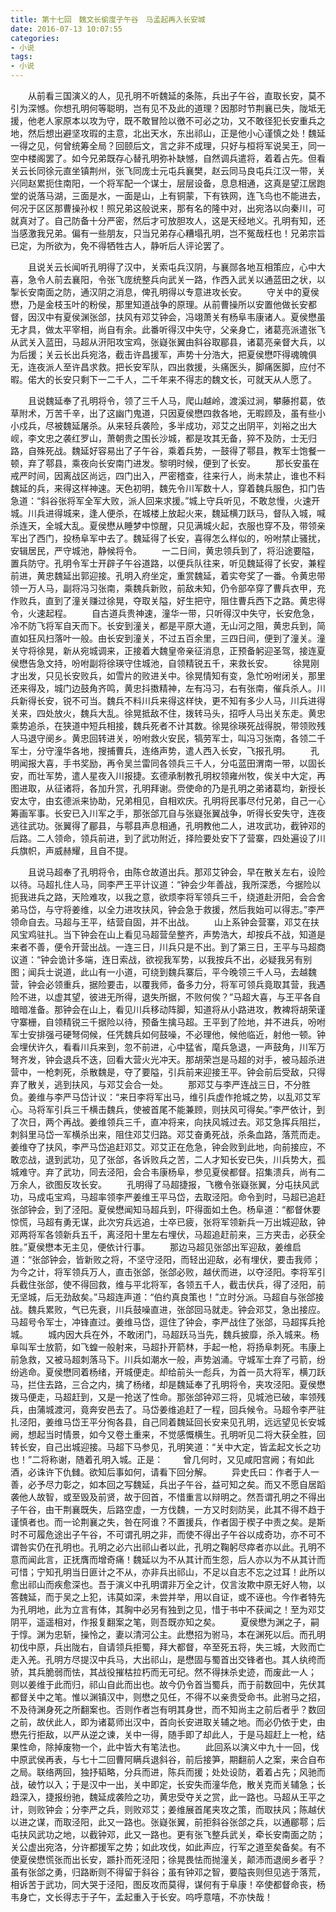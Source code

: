 ```yaml
---
title: 第十七回　魏文长偷度子午谷　马孟起再入长安城
date: 2016-07-13 10:07:55
categories:
- 小说
tags:
- 小说
---
```

　　从前看三国演义的人，见孔明不听魏延的条陈，兵出子午谷，直取长安，莫不引为深憾。你想孔明何等聪明，岂有见不及此的道理？因那时节荆襄已失，陇坻无援，他老人家原本以攻为守，既不敢冒险以徼不可必之功，又不敢径犯长安重兵之地，然后想出避坚攻瑕的主意，北出天水，东出祁山，正是他小心谨慎之处！<!-- more -->魏延一得之见，何曾统筹全局？回颐后文，言之非不成理，只好与桓将军说吴王，同一空中楼阁罢了。如今兄弟既存心替孔明弥补缺憾，自然调兵遣将，着着占先。但看关云长同徐元直坐镇荆州，张飞同庞士元屯兵襄樊，赵云同马良屯兵江汉一带，关兴同赵累扼住南阳，一个将军配一个谋士，层层设备，息息相通，这真是望江居跑堂的说落马湖，三面是水，一面是山，上有铜蒙，下有铁网，连飞鸟也不能进去，何况于区区那曹操孙权！照兄弟这般说来，那有名的隆中对，出宛洛以向秦川，可就真对了。自己防备十分严密，然后才可放胆攻人，这是天经地义。孔明有知，还当感激我兄弟。偏有一些朋友，只当兄弟存心糟塌孔明，岂不冤哉枉也！兄弟宗旨已定，为所欲为，免不得牺牲古人，静听后人评论罢了。

　　且说关云长闻听孔明得了汉中，关索屯兵汉阴，与襄郧各地互相策应，心中大喜，急令人前去襄阳，令张飞庞统整兵向武关一路，作西入武关以通蓝田之状，以掣长安南面之防，通汉阴之消息，俾孔明得以专意进攻长安。
　　守关中的夏侯懋，乃是金枝玉叶的粉侯，那里知道战争的原理。从前曹操所以安置他做长安都督，因汉中有夏侯渊张郃，扶风有邓艾钟会，冯翊萧关有杨阜韦康诸人。夏侯懋虽无才具，做太平宰相，尚自有余。此番听得汉中失守，父亲身亡，诸葛亮派遣张飞从武关入蓝田，马超从汧阳攻宝鸡，张嶷张翼由斜谷取郿县，诸葛亮亲督大兵，以为后援；关云长出兵宛洛，截击许昌援军，声势十分浩大，把夏侯懋吓得魂魄俱无，连夜派人至许昌求救。把长安军队，四出救援，头痛医头，脚痛医脚，应付不暇。偌大的长安只剩下一二千人，二千年来不得志的魏文长，可就天从人愿了。

　　且说魏延奉了孔明将令，领了三千人马，爬山越岭，渡溪过涧，攀藤拊葛，依草附术，万苦千辛，出了这幽门鬼道，只因夏侯懋四救各地，无暇顾及，虽有些小小戍兵，尽被魏延屠杀。从来轻兵袭险，多半成功，邓艾之出阴平，刘裕之出大岘，李文忠之袭红罗山，萧朝贵之围长沙城，都是攻其无备，猝不及防，士无归路，自殊死战。魏延好容易出了子午谷，乘着兵势，一鼓得了鄠县，教军士饱餐一顿，弃了鄠县，乘夜向长安南门进发。黎明时候，便到了长安。
　　那长安虽在戒严时间，因离战区尚远，四门出入，严密稽查，往来行人，尚未禁止，谁也不料魏延的兵，来得这样神速。天色初明，魏先令川军数十人，穿着魏兵服色，扣门告急道：“斜谷张将军全军大败，派人回来求援。”城上守兵听见，不敢怠慢，火速开城。川兵进得城来，逢人便杀，在城楼上放起火来，魏延横刀跃马，督队入城，喊杀连天，全城大乱。夏侯懋从睡梦中惊醒，只见满城火起，衣服也穿不及，带领亲军出了西门，投杨阜军中去了。魏延得了长安，喜得怎么样似的，吩咐禁止骚扰，安辑居民，严守城池，静候将令。
　　一二日间，黄忠领兵到了，将沿途要隘，置兵防守。孔明令军士开辟子午谷道路，以便兵队往来，听见魏延得了长安，兼程前进，黄忠魏延出郭迎接。孔明入府坐定，重赏魏延，着实夸奖了一番。令黄忠带领一万人马，副将冯习张南，乘魏兵新败，前敌未知，仍令部卒穿了曹兵衣甲，充作败兵，直到了潼关赚过徐晃，夺取关隘，好生把守，阻住曹兵西下之路。黄忠得令，火速起程。
　　自古道兵贵神速，潼华一带，只听得汉中失守，长安危急，冷不防飞将军自天而下。长安到潼关，都是平原大道，无山河之阻，黄忠兵到，简直如狂风扫落叶一般。由长安到潼关，不过五百余里，三四日间，便到了潼关。潼关守将徐晃，新从宛城调来，正接着大魏皇帝亲征消息，正预备躬迎圣驾，接连夏侯懋告急文持，吩咐副将徐瑛守住城池，自领精锐五千，来救长安。
　　徐晃刚才出发，只见长安败兵，如雪片的败进关中。徐晃情知有变，急忙吩咐闭关，那里还来得及，城门边鼓角齐鸣，黄忠抖擞精神，左有冯习，右有张南，催兵杀人。川兵新得长安，锐不可当。魏兵不料川兵来得这样快，更不知有多少人马，川兵进得关来，四处放火，魏兵大乱。徐晃抵敌不住，拨转马头，招呼人马出关东走。黄忠乘势追杀，在狭道中短兵相接，魏兵死者不计其数。徐晃徐瑛死战得脱，带领败残人马退守阌乡。黄忠回转进关，吩咐救火安民，犒劳军士，叫冯习张南，各领二千军士，分守潼华各地，搜捕曹兵，连络声势，遣人西入长安，飞报孔明。
　　孔明闻报大喜，手书奖励，再令吴兰雷同各领兵三千人，分屯蓝田渭南一带，以固长安，而壮军势，遣人星夜入川报捷。玄德承制教孔明权领雍州牧，俟关中大定，再图进取，从征诸将，各加升赏，孔明拜谢。赍使命的乃是孔明之弟诸葛均，新授长安太守，由玄德派来协助，兄弟相见，自相欢庆。孔明将民事尽付兄弟，自己一心筹画军事。长安已入川军之手，那张郃兀自与张嶷张翼战争，听得长安失守，连夜逃往武功。张翼得了郿县，与鄠县声息相通，孔明教他二人，进攻武功，截钟邓的后路。二人领命，领兵前进，到了武功附近，择险要处安下了营寨，四处遍设了川兵旗帜，声威赫耀，且自不提。

　　且说马超奉了孔明将令，由陈仓故道出兵。那邓艾钟会，早在散关左右，设险以待。马超扎住人马，同李严王平计议道：“钟会少年善战，我所深悉，今据险以扼我进兵之路，天险难攻，以我之意，欲烦李将军领兵三千，绕道赴汧阳，会合舍弟马岱，与守将姜维，以全力进攻扶风，钟会急于救援，然后我始可以得志。”李严领命自去。马超与王平，结营自固，并不出战。
　　山上系钟会营寨，邓艾在扶风宝鸡驻扎。当下钟会在山上看见马超营垒整齐，声势浩大，却按兵不战，知道是来者不善，便令开营出战。一连三日，川兵只是不出。到了第三日，王平与马超商议道：“钟会诡计多端，连日索战，欲视我军势，以我按兵不出，必疑我另有别图；闻兵士说道，此山有一小道，可绕到魏兵寨后，平今晚领三千人马，去越魏营，钟会必领重兵，据险要击，以覆我师，备多力分，将军可领兵竟取其营，我遇险不进，以虚其望，彼进无所得，退失所据，不败何俟？”马超大喜，与王平各自暗暗准备。那钟会在山上，看见川兵移动阵脚，知道将从小路进攻，教裨将胡荣谨守寨栅，自领精锐三千据险以待，预备生擒马超。王平到了险地，并不进兵，吩咐军士安排强弓硬弩伺候，任凭魏兵如何鼓噪，不必理他，候他临近，射他一顿。钟会埋伏许久，看看川兵来到，忽不前进，心中猛省，麾兵急退，一声鼓角，川军万弩齐发，钟会退兵不迭，回看大营火光冲天。那胡荣岂是马超的对手，被马超杀进营中，一枪刺死，杀散魏是，夺了要隘，引兵前来迎接王平。钟会前后受敌，只得弃了散关，逃到扶风，与邓艾会合一处。
　　那邓艾与李严连战三日，不分胜负。姜维与李严马岱计议：“来日李将军出马，维引兵虚作抢城之势，以乱邓艾军心。马将军引兵三千横击魏兵，使被首尾不能兼顾，则扶风可得矣。”李严依计，到了次日，两个再战。姜维领兵三千，直冲将来，向扶风城过去。邓艾急挥兵阻拦，刺斜里马岱一军横杀出来，阻住邓艾归路。邓艾奋勇死战，杀条血路，落荒而走。姜维夺了扶风，李严马岱追赶邓艾。邓艾正在危急，钟会败到此地，向前接应，不敢恋战，退到武功，见了张郃，各诉败兵之苦，二人才知长安已失，川兵势大，孤城难守。弃了武功，同去泾阳，会合韦康杨阜，参见夏侯都督。招集溃兵，尚有二万余人，欲图反攻长安。
　　孔明得了马超捷报，飞檄令张嶷张翼，分屯扶风武功，马成屯宝鸡，马超率领李严姜维王平马岱，去取泾阳。命令到时，马超已追赶张郃钟会，到了泾阳。夏侯懋闻知马超兵到，吓得面如土色。杨阜道：“都督休要惊慌，马超有勇无谋，此次穷兵远追，士卒已疲，张将军领新兵一万出城迎敌，钟邓两将军各领新兵五千，离泾阳十里左右埋伏，马超追赶前来，三方夹击，必获全胜。”夏侯懋本无主见，便依计行事。
　　那边马超见张郃出军迎敌，姜维启道：“张郃钟会，皆新败之将，不坚守泾阳，而轻出迎敌，必有埋伏，要击我师；为今之计，将军领兵万人，直击张郃，张郃必败，越伏而进，以夺泾阳。李将军引兵截住张郃，使不得回救，维与平北将军，各领五千人，截击伏兵，得了泾阳，前无坚城，后无劲敌矣。”马超连声道：“伯约真良策也！”立时分派。马超自与张郃接战。魏兵累败，气已先衰，川兵鼓噪直进，张郃回马就走。钟会邓艾，急出接应。马超号令军士，冲锋直过。姜维马岱，逗住了钟会，李严战住了张郃，马超挥兵抢城。
　　城内因大兵在外，不敢闭门，马超跃马当先，魏兵披靡，杀入城来。杨阜叫军士放箭，如飞蝗一般射来，马超扑开箭林，手起一枪，将扬阜刺死。韦康上前急救，又被马超刺落马下。川兵如潮水一般，声势汹涌。守城军士弃了弓箭，纷纷逃命。夏侯懋同着杨绪，开城便走。却给前头一彪兵，为首一员大将军，横刀跃马，拦住去路，三合之内，擒了杨绪，却是魏延奉了孔明将令，夹攻泾阳。夏侯懋拨马便走，马超赶到，又是一抢送了性命。那张郃钟邓三将，见城池已破，率领残兵，由蒲城渡河，竟奔安邑去了。马岱姜维追赶了一程，回兵候令。马超令李严驻扎泾阳，姜维马岱王平分徇各县，自己同着魏延回长安来见孔明，远远望见长安城阙，想起当时情景，如今又卷土重来，不觉感慨横生。孔明听见二将大获全胜，回转长安，自己出城迎接。马超下马参见，孔明笑道：“关中大定，皆孟起文长之功也！”二将称谢，随着孔明入城。正是：
　　曾几何时，又见咸阳宫阙；有如此酒，必诛许下仇雠。欲知后事如何，请看下回分解。
　　异史氏曰：作者于人一善，必予尽力彰之，如本回之写魏延，兵出子午谷，益可知之矣。而又不愿自居蹈袭他人故智，或至毁及前贤，故于回首，不惜重言以辩明之。然吾谓孔明之不得出子午谷，由干荆襄既失，后路空虚，一方伐魏，一方又时刻防吴，此其不得不趋于谨慎者也。而一论荆襄之失，咎在阿谁？不置援兵，作者固于楔子中责之矣。是斯时不可履危途出子午谷，不可谓孔明之非，而使不得出子午谷以成奇功，亦不可不谓咎实仍在孔明也。孔明之必六出祁山者以此，孔明之鞠躬尽瘁者亦以此。孔明不意而闻此言，正抚膺而增奇痛！魏延以为不从其计而生怨，后人亦以为不从其计而可惜；宁知孔明当日匪计之不从，亦非兵出祁山，不足以自志不忘之过耳！此所以愈出祁山而疾愈深也。吾于演义中孔明谓非万全之计，仅言汝欺中原无好人物，以答魏延，而于吴之上犯，讳莫如深，未尝并举，用以自证，或不诬也。今作者特先为孔明地，此为立言有体，其胸中必另有独到之见，惜于书中不获闻之！至为邓艾阴平，遥遥相对，作报复翻案之笔，则吾既亦知之矣。
　　夏侯懋为渊之子，嗣于惇。渊为忠斩，操怜之，妻以清河公主。此懋招为驸马，本在渊死以后。而孔明初伐中原，兵出陇右，自请领兵拒蜀，拜大都督，卒至死五将，失三城，大败而亡走入羌。孔明方尽提汉中兵马，大出祁山，是懋固与蜀首出交锋者也。其人纨绔而骄，其兵脆弱而怯，其战役摧枯拉朽而无可纪。然不得抹杀史迹，而废此一人；　则以姜维于此而归，祁山自此而出也。故今仍令首当蜀兵，而于前数回中，先伏其都督关中之笔。惟以渊镇汉中，则懋之见任，不得不以亲贵受命书。此驸马之招，不及待渊身死之所翻案也。否则作者岂有明其身世，而不知尚主之前后者乎？数回之前，故伏此人，即为诸葛师出汉中，首向长安进取关辅之地。而必仍依于史，由懋先行拒敌，以严从逆之谏，关中一得，随手即了却此人，于是马超赶上一枪，结果性命，除掉废物一个，此中皆大有笔法也。
　　此回系以演义中九十一回，伐中原武侯再表，与七十二回曹阿瞒兵退斜谷，前后接笋，期翻前人之案，来合自布之局。联络两回，独抒韬略，分兵而进，陈兵而援；处处设防，着着占先；风驰而战，破竹以入；于是汉中一出，关中即定，长安失而潼华危，散关克而关辅急；长趋深入，捷报纷驰，魏延成袭险之功，黄忠受夺关之赏，此一路也。马超从王平之计，则败钟会；分李严之兵，则败邓艾；姜维展首尾夹攻之策，而取扶风；陈越伏以进之谋，而取泾阳，此又一路也。张嶷张翼，前拒斜谷张郃之兵，以通郿鄠；后屯扶风武功之地，以截钟邓，此又一路也。更有张飞整兵武关，牵长安南面之防；关公虚出宛洛，分许都援军之势；如此攻伐，如此声应，行军之道至矣备矣。有不使夏侯懋慌张而出长安，踬扑而死泾阳；徐晃畏怯而抛潼关，颠沛而退阌乡者乎？虽有张郃之勇，归路断则不得留于斜谷；虽有钟邓之智，要隘丧则但见逃于落荒，相诉苦于武功，同大哭于泾阳，图反攻而莫得，谋何有于阜康！卒使都督命丧，杨韦身亡，文长得志于子午，孟起重入于长安。呜呼意嘻，不亦快哉！